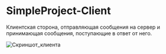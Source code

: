 # SimpleProject-Client

Клиентская сторона, отправляющая сообщения на сервер и принимающая сообщения, поступающие в ответ от него.

![Скриншот_клиента](https://user-images.githubusercontent.com/62905287/184530952-fbf8bf1b-157d-441b-9320-776c24e9a082.jpg)
